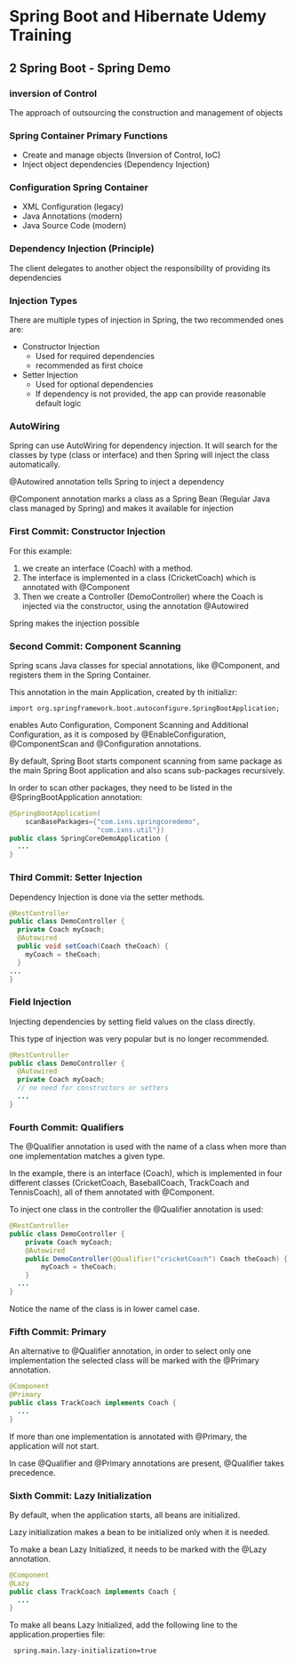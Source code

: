 # Spring Boot and Hibernate Udemy Training
## 2 Spring Boot - Spring Demo
### inversion of Control
The approach of outsourcing the construction
and management of objects
### Spring Container Primary Functions
- Create and manage objects (Inversion
of Control, IoC)
- Inject object dependencies (Dependency
Injection)
### Configuration Spring Container
- XML Configuration (legacy)
- Java Annotations (modern)
- Java Source Code (modern)
### Dependency Injection (Principle)
The client delegates to another object
the responsibility of providing its 
dependencies
### Injection Types
There are multiple types of injection
in Spring, the two recommended ones are:
- Constructor Injection
  - Used for required dependencies
  - recommended as first choice
- Setter Injection
  - Used for optional dependencies
  - If dependency is not provided, 
the app can provide reasonable default
logic
### AutoWiring
Spring can use AutoWiring for dependency
injection. It will search for the classes
by type (class or interface) and then Spring
will inject the class automatically.

@Autowired annotation tells Spring to
inject a dependency

@Component annotation marks a class as
a Spring Bean (Regular Java class 
managed by Spring) and makes it
available for injection

### First Commit: Constructor Injection
For this example:
1. we create an interface (Coach) 
with a method.
2. The interface is implemented in a class
   (CricketCoach) which is annotated
  with @Component
3. Then we create a Controller (DemoController)
where the Coach is injected via the
constructor, using the annotation 
@Autowired

Spring makes the injection possible
### Second Commit: Component Scanning
Spring scans Java classes for special
annotations, like @Component, and registers
them in the Spring Container.

This annotation in the main Application,
created by th initializr:
```
import org.springframework.boot.autoconfigure.SpringBootApplication;
```
enables Auto Configuration, Component
Scanning and Additional Configuration,
as it is composed by @EnableConfiguration,
@ComponentScan and @Configuration
annotations.

By default, Spring Boot starts component 
scanning from same package as the main 
Spring Boot application and also scans 
sub-packages recursively.

In order to scan other packages, they 
need to be listed in the @SpringBootApplication
annotation:
```java
@SpringBootApplication(
    scanBasePackages={"com.ixns.springcoredemo",
                      "com.ixns.util"})
public class SpringCoreDemoApplication {
  ...
}
```
### Third Commit: Setter Injection
Dependency Injection is done via the
setter methods.
```java
@RestController
public class DemoController {
  private Coach myCoach;
  @Autowired
  public void setCoach(Coach theCoach) {
    myCoach = theCoach;
  }
... 
}
```
### Field Injection
Injecting dependencies by setting field 
values on the class directly.

This type of injection was very popular
but is no longer recommended.
```java
@RestController
public class DemoController {
  @Autowired
  private Coach myCoach;
  // no need for constructors or setters
  ...
}
```
### Fourth Commit: Qualifiers
The @Qualifier annotation is used with
the name of a class when more than one
implementation matches a given type.

In the example, there is an interface
(Coach), which is implemented in 
four different classes (CricketCoach,
BaseballCoach, TrackCoach and
TennisCoach), all of them annotated
with @Component.

To inject one class in the controller
the @Qualifier annotation is used:
```java
@RestController
public class DemoController {
    private Coach myCoach;
    @Autowired
    public DemoController(@Qualifier("cricketCoach") Coach theCoach) {
        myCoach = theCoach;
    }
  ...
}
```
Notice the name of the class is in 
lower camel case.
### Fifth Commit: Primary
An alternative to @Qualifier annotation,
in order to select only one implementation
the selected class will be marked with
the @Primary annotation.
```java
@Component
@Primary
public class TrackCoach implements Coach {
  ...
}
```
If more than one implementation is
annotated with @Primary, the application
will not start.

In case @Qualifier and @Primary
annotations are present, @Qualifier
takes precedence.
### Sixth Commit: Lazy Initialization
By default, when the application starts,
all beans are initialized.

Lazy initialization makes a bean to be
initialized only when it is needed.

To make a bean Lazy Initialized, it
needs to be marked with the @Lazy
annotation.
```java
@Component
@Lazy
public class TrackCoach implements Coach {
  ...
}
```
To make all beans Lazy Initialized,
add the following line to the
application.properties file:
```properties
 spring.main.lazy-initialization=true
```



